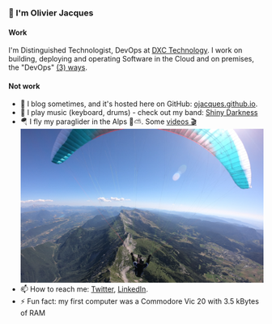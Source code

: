 ### 🖖 I'm Olivier Jacques


#### Work

I'm Distinguished Technologist, DevOps at [DXC Technology](https://www.dxc.technology/). I work on building, deploying and operating Software in the Cloud and on premises, the "DevOps" [(3) ways](https://itrevolution.com/the-three-ways-principles-underpinning-devops/).

#### Not work

- :newspaper: I blog sometimes, and it's hosted here on GitHub: [ojacques.github.io](https://ojacques.github.io).
- :musical_keyboard: I play music (keyboard, drums) - check out my band: [Shiny Darkness](https://www.shinydarkness.com/albums/)
- 🪂 I fly my paraglider in the Alps 🌄⛅. Some [videos :clapper:](https://www.youtube.com/watch?v=EFSgRfM4bB8&list=PLXlngHSyS_5_1a0N_O7EIQbxPQbU_x9pm&index=1)
![](parapente-vercors-france-olivier.png)
- 📫 How to reach me: [Twitter](https://twitter.com/ojacques2), [LinkedIn](https://www.linkedin.com/in/olivierjacques/).
- ⚡ Fun fact: my first computer was a Commodore Vic 20 with 3.5 kBytes of RAM
